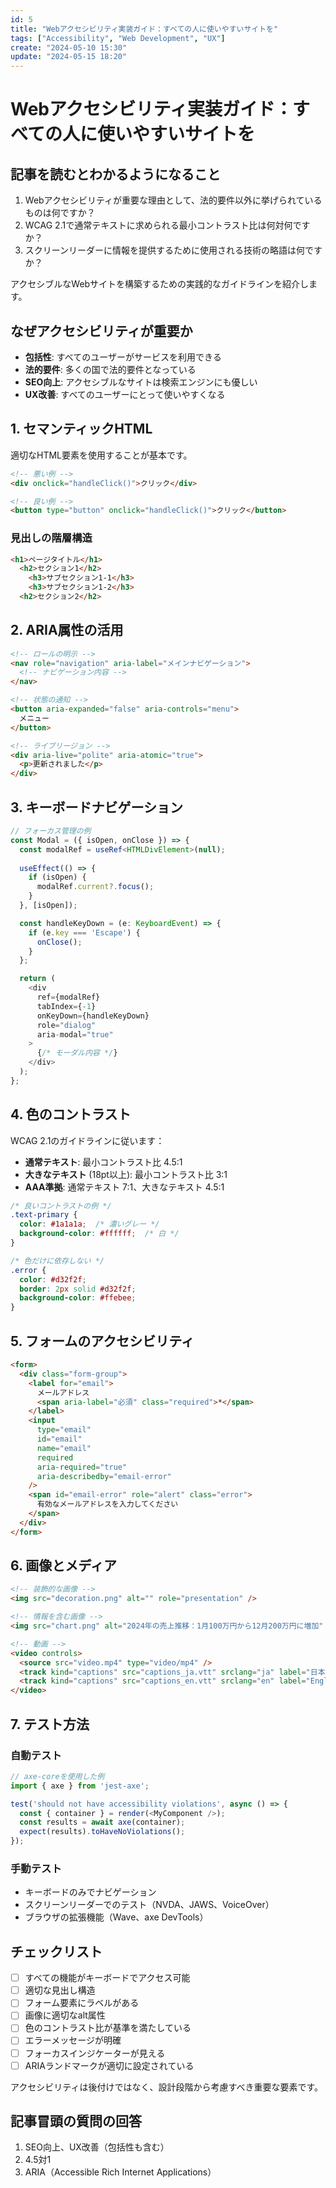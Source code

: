 ```yaml
---
id: 5
title: "Webアクセシビリティ実装ガイド：すべての人に使いやすいサイトを"
tags: ["Accessibility", "Web Development", "UX"]
create: "2024-05-10 15:30"
update: "2024-05-15 18:20"
---
```


# Webアクセシビリティ実装ガイド：すべての人に使いやすいサイトを

## 記事を読むとわかるようになること

1. Webアクセシビリティが重要な理由として、法的要件以外に挙げられているものは何ですか？
2. WCAG 2.1で通常テキストに求められる最小コントラスト比は何対何ですか？
3. スクリーンリーダーに情報を提供するために使用される技術の略語は何ですか？

アクセシブルなWebサイトを構築するための実践的なガイドラインを紹介します。

## なぜアクセシビリティが重要か

- **包括性**: すべてのユーザーがサービスを利用できる
- **法的要件**: 多くの国で法的要件となっている
- **SEO向上**: アクセシブルなサイトは検索エンジンにも優しい
- **UX改善**: すべてのユーザーにとって使いやすくなる

## 1. セマンティックHTML

適切なHTML要素を使用することが基本です。

```html
<!-- 悪い例 -->
<div onclick="handleClick()">クリック</div>

<!-- 良い例 -->
<button type="button" onclick="handleClick()">クリック</button>
```

### 見出しの階層構造

```html
<h1>ページタイトル</h1>
  <h2>セクション1</h2>
    <h3>サブセクション1-1</h3>
    <h3>サブセクション1-2</h3>
  <h2>セクション2</h2>
```

## 2. ARIA属性の活用

```html
<!-- ロールの明示 -->
<nav role="navigation" aria-label="メインナビゲーション">
  <!-- ナビゲーション内容 -->
</nav>

<!-- 状態の通知 -->
<button aria-expanded="false" aria-controls="menu">
  メニュー
</button>

<!-- ライブリージョン -->
<div aria-live="polite" aria-atomic="true">
  <p>更新されました</p>
</div>
```

## 3. キーボードナビゲーション

```typescript
// フォーカス管理の例
const Modal = ({ isOpen, onClose }) => {
  const modalRef = useRef<HTMLDivElement>(null);
  
  useEffect(() => {
    if (isOpen) {
      modalRef.current?.focus();
    }
  }, [isOpen]);

  const handleKeyDown = (e: KeyboardEvent) => {
    if (e.key === 'Escape') {
      onClose();
    }
  };

  return (
    <div
      ref={modalRef}
      tabIndex={-1}
      onKeyDown={handleKeyDown}
      role="dialog"
      aria-modal="true"
    >
      {/* モーダル内容 */}
    </div>
  );
};
```

## 4. 色のコントラスト

WCAG 2.1のガイドラインに従います：

- **通常テキスト**: 最小コントラスト比 4.5:1
- **大きなテキスト** (18pt以上): 最小コントラスト比 3:1
- **AAA準拠**: 通常テキスト 7:1、大きなテキスト 4.5:1

```css
/* 良いコントラストの例 */
.text-primary {
  color: #1a1a1a;  /* 濃いグレー */
  background-color: #ffffff;  /* 白 */
}

/* 色だけに依存しない */
.error {
  color: #d32f2f;
  border: 2px solid #d32f2f;
  background-color: #ffebee;
}
```

## 5. フォームのアクセシビリティ

```html
<form>
  <div class="form-group">
    <label for="email">
      メールアドレス
      <span aria-label="必須" class="required">*</span>
    </label>
    <input
      type="email"
      id="email"
      name="email"
      required
      aria-required="true"
      aria-describedby="email-error"
    />
    <span id="email-error" role="alert" class="error">
      有効なメールアドレスを入力してください
    </span>
  </div>
</form>
```

## 6. 画像とメディア

```html
<!-- 装飾的な画像 -->
<img src="decoration.png" alt="" role="presentation" />

<!-- 情報を含む画像 -->
<img src="chart.png" alt="2024年の売上推移：1月100万円から12月200万円に増加" />

<!-- 動画 -->
<video controls>
  <source src="video.mp4" type="video/mp4" />
  <track kind="captions" src="captions_ja.vtt" srclang="ja" label="日本語" />
  <track kind="captions" src="captions_en.vtt" srclang="en" label="English" />
</video>
```

## 7. テスト方法

### 自動テスト
```javascript
// axe-coreを使用した例
import { axe } from 'jest-axe';

test('should not have accessibility violations', async () => {
  const { container } = render(<MyComponent />);
  const results = await axe(container);
  expect(results).toHaveNoViolations();
});
```

### 手動テスト
- キーボードのみでナビゲーション
- スクリーンリーダーでのテスト（NVDA、JAWS、VoiceOver）
- ブラウザの拡張機能（Wave、axe DevTools）

## チェックリスト

- [ ] すべての機能がキーボードでアクセス可能
- [ ] 適切な見出し構造
- [ ] フォーム要素にラベルがある
- [ ] 画像に適切なalt属性
- [ ] 色のコントラスト比が基準を満たしている
- [ ] エラーメッセージが明確
- [ ] フォーカスインジケーターが見える
- [ ] ARIAランドマークが適切に設定されている

アクセシビリティは後付けではなく、設計段階から考慮すべき重要な要素です。

## 記事冒頭の質問の回答

1. SEO向上、UX改善（包括性も含む）
2. 4.5対1
3. ARIA（Accessible Rich Internet Applications）